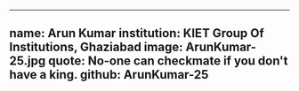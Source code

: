 ---
name: Arun Kumar
institution: KIET Group Of Institutions, Ghaziabad
image: ArunKumar-25.jpg
quote: No-one can checkmate if you don't have a king.
github: ArunKumar-25
------
